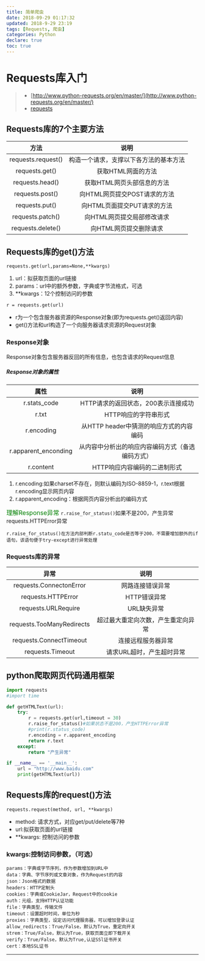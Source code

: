 ```yaml
---
title: 简单爬虫
date: 2018-09-29 01:17:32
updated: 2018-9-29 23:19
tags: [Requests, 爬虫]
categories: Python
declare: true
toc: true
---
```

# Requests库入门

>- [http://www.python-requests.org/en/master/](http://www.python-requests.org/en/master/)
>- [requests](http://www.python-requests.org/en/master/)

## Requests库的7个主要方法

|方法|说明|
|:--:|:--:|
|requests.request()|构造一个请求，支撑以下各方法的基本方法|
|requests.get()|获取HTML网面的方法|
|requests.head()|获取HTML网页头部信息的方法|
|requests.post()|向HTML网页提交POST请求的方法|
|requests.put()|向HTML页面提交PUT请求的方法|
|requests.patch()|向HTML网页提交局部修改请求|
|requests.delete()|向HTML网页提交删除请求|

<!-- more -->

## Requests库的get()方法

`requests.get(url,params=None,**kwargs)`
1. url：拟获取页面的url链接
2. params：url中的额外参数，字典或字节流格式，可选
3. **kwargs：12个控制访问的参数


 `r = requests.get(url)`
* r为一个包含服务器资源的Response对象(即为requests.get()返回内容)
* get()方法和url构造了一个向服务器请求资源的Request对象



### Response对象

Response对象包含服务器反回的所有信息，也包含请求的Request信息

##### Response对象的属性

| 属性 | 说明 |
| :--: | :--: |
|r.stats_code|HTTP请求的返回状态，200表示连接成功|
|r.txt|HTTP响应的字符串形式|
|r.encoding|从HTTP header中猜测的响应方式的内容编码|
|r.apparent_enconding|从内容中分析出的响应内容编码方式（备选编码方式）|
|r.content|HTTP响应内容编码的二进制形式|

1. r.encoding:如果charset不存在，则默认编码为ISO-8859-1，r.text根据r.encoding显示网页内容
2. r.apparent_encoding：根据网页内容分析出的编码方式

<font size="3" color="green">理解Response异常</font>
`r.raise_for_status()`如果不是200，产生异常requests.HTTPError异常
```
r.raise_for_status()在方法内部判断r.statu_code是否等于200，不需要增加额外的if语句，该语句便于try-except进行异常处理
```
### Requests库的异常
|异常|说明|
|:--:|:--:|
|requests.ConnectonError|网路连接错误异常|
|requests.HTTPError|HTTP错误异常|
|requests.URLRequire|URL缺失异常|
|requests.TooManyRedirects|超过最大重定向次数，产生重定向异常|
|requests.ConnectTimeout|连接远程服务器异常|
|requests.Timeout|请求URL超时，产生超时异常|


## python爬取网页代码通用框架

```python
import requests
#import time

def getHTMLText(url):
    try:
        r = requests.get(url,timeout = 30)
        r.raise_for_status()#如果状态不是200，产生HTTPError异常
        #print(r.status_code)
        r.encoding = r.apparent_encoding
        return r.text
    except:
        return "产生异常"

if __name__ == '__main__':
    url = "http://www.baidu.com"
    print(getHTMLText(url))
```

## Requests库的request()方法

	requests.request(method, url, **kwargs)
* method: 请求方式，对应get/put/delete等7种
* url:拟获取页面的url链接
* **kwargs: 控制访问的参数

### kwargs:控制访问参数，（可选）

```描述
params：字典或字节序列，作为参数增加到URL中
data：字典、字节序列或文章对象，作为Request的内容
json：Json格式的数据
headers：HTTP定制头
cookies：字典或CookieJar，Request中的cookie
auth：元组，支持HTTP认证功能
file：字典类型，传输文件
timeout：设置超时时间，单位为秒
proxies：字典类型，设定访问代理服务器，可以增加登录认证
allow_redirects：True/False，默认为True，重定向开关
strem：True/False，默认为True，获取页面立即下载开关
verify：True/False，默认为True,认证SSl证书开关
cert：本地SSL证书
```

---